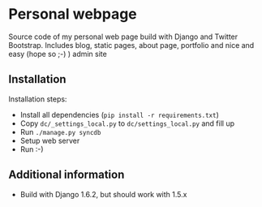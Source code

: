 # Personal webpage

Source code of my personal web page build with Django and Twitter Bootstrap. Includes blog, static pages, about page,
portfolio and nice and easy (hope so ;-) ) admin site


## Installation

Installation steps:

* Install all dependencies (``pip install -r requirements.txt``)
* Copy ``dc/_settings_local.py`` to ``dc/settings_local.py`` and fill up
* Run ``./manage.py syncdb``
* Setup web server
* Run :-)


## Additional information

* Build with Django 1.6.2, but should work with 1.5.x
